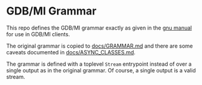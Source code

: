 # GDB/MI Grammar

This repo defines the GDB/MI grammar exactly as given in the
[gnu manual](https://sourceware.org/gdb/onlinedocs/gdb/GDB_002fMI-Output-Syntax.html)
for use in GDB/MI clients. 

The original grammar is copied to [docs/GRAMMAR.md](docs/GRAMMAR.md) and there are some
caveats documented in [docs/ASYNC_CLASSES.md](docs/ASYNC_CLASSES.md).

The grammar is defined with a toplevel `Stream` entrypoint instead of over a single
output as in the original grammar. Of course, a single output is a valid stream.

